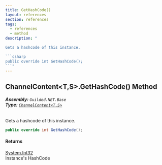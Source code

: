 ```yaml
---
title: GetHashCode()
layout: references
section: references
tags:
  - references
  - method
description: "

Gets a hashcode of this instance.

```csharp
public override int GetHashCode();
```"
---
```


## ChannelContent<T,S>.GetHashCode() Method
###### **Assembly:** `Guilded.NET.Base`<br/>**Type:** [`ChannelContent<T,S>`](ChannelContent_T,S_ 'Guilded.NET.Base.Content.ChannelContent<T,S>')

Gets a hashcode of this instance.

```csharp
public override int GetHashCode();
```

#### Returns
[System.Int32](https://docs.microsoft.com/en-us/dotnet/api/System.Int32 'System.Int32')  
Instance's HashCode